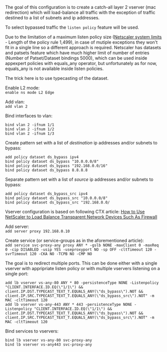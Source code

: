 The goal of this configuration is to create a catch-all layer 2 vserver (mac redirection) which will load-balance all traffic with the exception of traffic destined to a list of subnets and ip addresses. 

To select bypassed traffic the `listen policy` feature will be used.

Due to the limitation of a maximum listen policy size ([Netscaler system limits](https://support.citrix.com/s/article/CTX118716-netscaler-appliance-system-limits) - Length of the policy rule	1,499), in case of mutiple exceptions they won't fit in a single line so a different approach is required. Netscaler has datasets and patsets feature which have much higher limit of number of entries (Number of Patset/Dataset bindings	5000), which can be used inside appexpert policies with equals_any operator, but unfortunately as for now, equals_any is not available inside listen policies.

The trick here is to use typecasting of the dataset.

Enable L2 mode:  
`enable ns mode L2 Edge`

Add vlan:  
`add vlan 2`  

Bind interfaces to vlan:
```
bind vlan 2 -ifnum 1/1
bind vlan 2 -ifnum 1/2
bind vlan 2 -ifnum 1/3
```

Create pattern set with a list of *destination* ip addresses and/or subnets to bypass:

```
add policy dataset ds_bypass ipv4
bind policy dataset ds_bypass "10.0.0.0/8"
bind policy dataset ds_bypass "192.168.0.0/16"
bind policy dataset ds_bypass 8.8.8.8
```

Separate pattern set with a list of *source* ip addresses and/or subnets to bypass:

```
add policy dataset ds_bypass_src ipv4
bind policy dataset ds_bypass_src "10.0.0.0/8"
bind policy dataset ds_bypass_src "192.168.0.0/
```

Vserver configuration is based on following CTX article:
[How to Use NetScaler to Load Balance Transparent Network Devices Such As Firewall](https://support.citrix.com/s/article/CTX218537-how-to-use-netscaler-to-load-balance-transparent-network-devices-such-as-firewall?language=en_US)


Add server:  
`add server proxy 192.168.0.10`


Create service (or service-groups as in the aforementioned article):  
`add service svc-proxy-any proxy ANY * -gslb NONE -maxClient 0 -maxReq 0 -cip DISABLED -usip YES -useproxyport NO -sp OFF -cltTimeout 120 -svrTimeout 120 -CKA NO -TCPB NO -CMP NO`

The goal is to redirect multiple ports. This can be done either with a single vserver with appripriate listen policy or with multiple vservers listening on a single port:
```
add lb vserver vs-any-80 ANY * 80 -persistenceType NONE -Listenpolicy "CLIENT.INTERFACE.ID.EQ(\"1/1\") && client.IP.DST.TYPECAST_TEXT_T.EQUALS_ANY(\"ds_bypass\").NOT && client.IP.SRC.TYPECAST_TEXT_T.EQUALS_ANY(\"ds_bypass_src\").NOT" -m MAC -cltTimeout 120
add lb vserver vs-any-443 ANY * 443 -persistenceType NONE -Listenpolicy "CLIENT.INTERFACE.ID.EQ(\"1/1\") && client.IP.DST.TYPECAST_TEXT_T.EQUALS_ANY(\"ds_bypass\").NOT && client.IP.SRC.TYPECAST_TEXT_T.EQUALS_ANY(\"ds_bypass_src\").NOT" -m MAC -cltTimeout 120
```

Bind services to vservers:
```
bind lb vserver vs-any-80 svc-proxy-any
bind lb vserver vs-any443 svc-proxy-any
```




